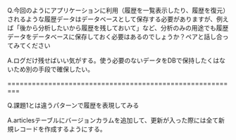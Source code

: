 Q.今回のようにアプリケーションに利用（履歴を一覧表示したり、履歴を復元）されるような履歴データはデータベースとして保存する必要がありますが、例えば「後から分析したいから履歴を残しておいて」など、分析のみの用途でも履歴データをデータベースに保存しておく必要はあるのでしょうか？ペアと話し合ってみてください

A.ログだけ残せばいい気がする。使う必要のないデータをDBで保持したくはないため別の手段で確保したい。

=========================================================

Q.課題1とは違うパターンで履歴を表現してみる

A.articlesテーブルにバージョンカラムを追加して、更新が入った際には全て新規レコードを作成するようにする。

